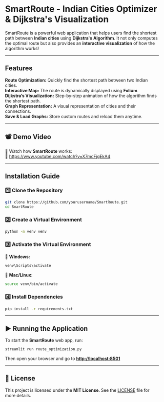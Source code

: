 
# SmartRoute - Indian Cities Optimizer & Dijkstra's Visualization  
 SmartRoute is a powerful web application that helps users find the shortest path between **Indian cities** using **Dijkstra's Algorithm**. It not only computes the optimal route but also provides an **interactive visualization** of how the algorithm works!  

---

##  Features  
**Route Optimization:** Quickly find the shortest path between two Indian cities.  
**Interactive Map:** The route is dynamically displayed using **Folium**.  
**Dijkstra’s Visualization:** Step-by-step animation of how the algorithm finds the shortest path.  
**Graph Representation:** A visual representation of cities and their connections.  
**Save & Load Graphs:** Store custom routes and reload them anytime.  

---

## 📽️ Demo Video  
🎥 Watch how **SmartRoute** works:  
🔗 https://www.youtube.com/watch?v=X7mcFjgEkA4 

---

##  Installation Guide  

### **1️⃣ Clone the Repository**  
```bash
git clone https://github.com/yourusername/SmartRoute.git
cd SmartRoute
```

### **2️⃣ Create a Virtual Environment**  
```bash
python -m venv venv
```

### **3️⃣ Activate the Virtual Environment**  
🔹 **Windows:**  
```bash
venv\Scripts\activate
```
🔹 **Mac/Linux:**  
```bash
source venv/bin/activate
```

### **4️⃣ Install Dependencies**  
```bash
pip install -r requirements.txt
```

---

## **▶️ Running the Application**  
To start the **SmartRoute** web app, run:  
```bash
streamlit run route_optimization.py
```
Then open your browser and go to **[http://localhost:8501](http://localhost:8501)**  

---

## **📜 License**  
This project is licensed under the **MIT License**. See the [LICENSE](LICENSE) file for more details.  

